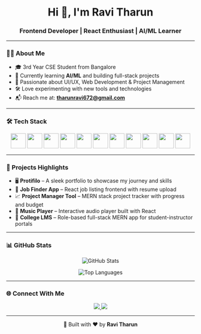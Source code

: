 <h1 align="center">Hi 👋, I'm Ravi Tharun</h1>
<h3 align="center">Frontend Developer | React Enthusiast | AI/ML Learner</h3>

---

### 🧑‍💻 About Me

- 🎓 3rd Year CSE Student from Bangalore  
- 🌱 Currently learning **AI/ML** and building full-stack projects  
- 💼 Passionate about UI/UX, Web Development & Project Management  
- 🛠️ Love experimenting with new tools and technologies  
- 📬 Reach me at: **tharunravi672@gmail.com**

---

### 🛠 Tech Stack

<p align="center">
  <img src="https://cdn.jsdelivr.net/gh/devicons/devicon/icons/html5/html5-original.svg" width="40" height="40" />
  <img src="https://cdn.jsdelivr.net/gh/devicons/devicon/icons/css3/css3-original.svg" width="40" height="40" />
  <img src="https://cdn.jsdelivr.net/gh/devicons/devicon/icons/javascript/javascript-original.svg" width="40" height="40" />
  <img src="https://cdn.jsdelivr.net/gh/devicons/devicon/icons/react/react-original.svg" width="40" height="40" />
  <img src="https://cdn.jsdelivr.net/gh/devicons/devicon/icons/nodejs/nodejs-original.svg" width="40" height="40" />
  <img src="https://cdn.jsdelivr.net/gh/devicons/devicon/icons/express/express-original.svg" width="40" height="40" />
  <img src="https://cdn.jsdelivr.net/gh/devicons/devicon/icons/mongodb/mongodb-original.svg" width="40" height="40" />
  <img src="https://cdn.jsdelivr.net/gh/devicons/devicon/icons/python/python-original.svg" width="40" height="40" />
  <img src="https://cdn.jsdelivr.net/gh/devicons/devicon/icons/git/git-original.svg" width="40" height="40" />
  <img src="https://cdn.jsdelivr.net/gh/devicons/devicon/icons/github/github-original.svg" width="40" height="40" />
  <img src="https://cdn.jsdelivr.net/gh/devicons/devicon/icons/vscode/vscode-original.svg" width="40" height="40" />
</p>

---

### 🚀 Projects Highlights

- 🖥️ **Protifilo** – A sleek portfolio to showcase my journey and skills  
- 💼 **Job Finder App** – React job listing frontend with resume upload  
- 📈 **Project Manager Tool** – MERN stack project tracker with progress and budget  
- 🎵 **Music Player** – Interactive audio player built with React  
- 🏫 **College LMS** – Role-based full-stack MERN app for student-instructor portals

---

### 📊 GitHub Stats

<p align="center">
  <img 
    src="https://github-readme-stats.vercel.app/api?username=ravitharun&show_icons=true&theme=github_dark&count_private=true&include_all_commits=true"
    alt="GitHub Stats"
  />
</p>

<p align="center">
  <img 
    src="https://github-readme-stats.vercel.app/api/top-langs/?username=ravitharun&layout=compact&theme=github_dark"
    alt="Top Languages"
  />
</p>

---

### 🌐 Connect With Me

<p align="center">
  <a href="https://github.com/ravitharun" target="_blank">
    <img src="https://img.shields.io/badge/GitHub-black?style=for-the-badge&logo=github&logoColor=white" />
  </a>
  <a href="mailto:tharunravi672@gmail.com" target="_blank">
    <img src="https://img.shields.io/badge/Gmail-D14836?style=for-the-badge&logo=gmail&logoColor=white" />
  </a>
</p>

---

<p align="center">
  🚀 Built with ❤️ by <strong>Ravi Tharun</strong>
</p>

